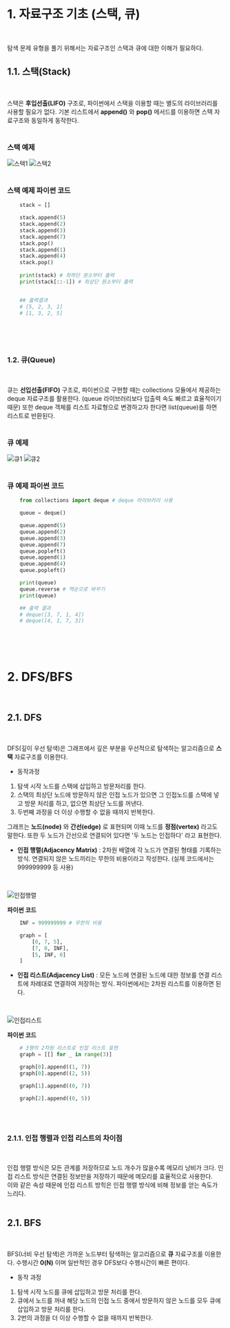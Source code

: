 # 1. 자료구조 기초 (스택, 큐)
</br>

탐색 문제 유형을 풀기 위해서는 자료구조인 스택과 큐에 대한 이해가 필요하다.

## 1.1. 스택(Stack)
</br>

스택은 **후입선출(LIFO)** 구조로, 파이썬에서 스택을 이용할 때는 별도의 라이브러리를 사용할 필요가 없다. 기본 리스트에서 **append()** 와 **pop()** 메서드를 이용하면 스택 자료구조와 동일하게 동작한다.
</br>
</br>

### 스택 예제
![스택1](https://user-images.githubusercontent.com/69297345/148477172-ceb64d98-f7e0-4cca-bd15-eba9f6a4e63b.PNG)
![스택2](https://user-images.githubusercontent.com/69297345/148477174-67db54ee-b46a-4ab5-9a11-f52d7760997b.PNG)
</br>
</br>

### 스택 예제 파이썬 코드
```python
    stack = []

    stack.append(5)
    stack.append(2)
    stack.append(3)
    stack.append(7)
    stack.pop()
    stack.append(1)
    stack.append(4)
    stack.pop()
    
    print(stack) # 최하단 원소부터 출력
    print(stack[::-1]) # 최상단 원소부터 출력


    ## 출력결과
    # [5, 2, 3, 1]
    # [1, 3, 2, 5]

```
</br>
</br>
</br>

### 1.2. 큐(Queue)
</br>

큐는 **선입선출(FIFO)** 구조로, 파이썬으로 구현할 때는 collections 모듈에서 제공하는 deque 자료구조를 활용한다. (queue 라이브러리보다 입출력 속도 빠르고 효율적이기 때문) 또한 deque 객체를 리스트 자료형으로 변경하고자 한다면 list(queue)를 하면 리스트로 반환된다.
</br>
</br>

### 큐 예제
![큐1](https://user-images.githubusercontent.com/69297345/148478347-34bcb208-ead5-490f-bb93-765a10ca9b03.PNG)
![큐2](https://user-images.githubusercontent.com/69297345/148478361-a819ad06-fe54-4c63-a64f-d2b7f92fabba.PNG)
</br>
</br>

### 큐 예제 파이썬 코드
```python
    from collections import deque # deque 라이브러리 사용

    queue = deque()

    queue.append(5)
    queue.append(2)
    queue.append(3)
    queue.append(7)
    queue.popleft()
    queue.append(1)
    queue.append(4)
    queue.popleft()

    print(queue)
    queue.reverse # 역순으로 바꾸기
    print(queue)

    ## 출력 결과
    # deque([3, 7, 1, 4])
    # deque([4, 1, 7, 3])

```
</br>
</br>
</br>

# 2. DFS/BFS
</br>

## 2.1. DFS
</br>

DFS(깊이 우선 탐색)은 그래프에서 깊은 부분을 우선적으로 탐색하는 알고리즘으로 **스택** 자료구조를 이용한다.
</br>

- 동작과정
1. 탐색 시작 노드를 스택에 삽입하고 방문처리를 한다.
2. 스택의 최상단 노드에 방문하지 않은 인접 노드가 있으면 그 인접노드를 스택에 넣고 방문 처리를 하고, 없으면 최상단 노드를 꺼낸다.
3. 두번째 과정을 더 이상 수행할 수 없을 때까지 반복한다.

그래프는 **노드(node)** 와 **간선(edge)** 로 표현되며 이때 노드를 **정점(vertex)** 라고도 말한다. 또한 두 노드가 간선으로 연결되어 있다면 '두 노드는 인접하다' 라고 표현한다.
</br>

- **인접 행렬(Adjacency Matrix)** : 2차원 배열에 각 노드가 연결된 형태를 기록하는 방식. 연결되지 않은 노드끼리는 무한의 비용이라고 작성한다. (실제 코드에서는 999999999 등 사용)
</br>

![인접행렬](https://user-images.githubusercontent.com/69297345/148480226-b2c06c1c-4e1b-4c4b-b36f-0e430c436ed7.PNG)
</br>

**파이썬 코드**
```python
    INF = 999999999 # 무한의 비용 

    graph = [
        [0, 7, 5],
        [7, 0, INF],
        [5, INF, 0]
    ]

```



- **인접 리스트(Adjacency List)** : 모든 노드에 연결된 노드에 대한 정보를 연결 리스트에 차례대로 연결하여 저장하는 방식. 파이썬에서는 2차원 리스트를 이용하면 된다.
</br>

![인접리스트](https://user-images.githubusercontent.com/69297345/148480241-6650d056-7bcd-43da-a565-c7f4970e3d28.PNG)
</br>

**파이썬 코드**
```python
    # 3행의 2차원 리스트로 인접 리스트 표현
    graph = [[] for _ in range(3)]

    graph[0].append((1, 7))
    graph[0].append((2, 5))

    graph[1].append((0, 7))

    graph[2].append((0, 5))

```
</br>
</br>

### 2.1.1. 인접 행렬과 인접 리스트의 차이점
</br>

인접 행렬 방식은 모든 관계를 저장하므로 노드 개수가 많을수록 메모리 낭비가 크다. 인접 리스트 방식은 연결된 정보만을 저장하기 때문에 메모리를 효율적으로 사용한다. </br>
이와 같은 속성 때문에 인접 리스트 방힉은 인접 행렬 방식에 비해 정보를 얻는 속도가 느리다.
</br>
</br>

## 2.1. BFS
</br>

BFS(너비 우선 탐색)은 가까운 노드부터 탐색하는 알고리즘으로 **큐** 자료구조를 이용한다.  수행시간 **0(N)** 이며 일반적인 경우 DFS보다 수행시간이 빠른 편이다.
</br>

- 동작 과정
1. 탐색 시작 노드를 큐에 삽입하고 방문 처리를 한다.
2. 큐에서 노드를 꺼내 해당 노드의 인접 노드 중에서 방문하지 않은 노드를 모두 큐에 삽입하고 방문 처리를 한다.
3. 2번의 과정을 더 이상 수행할 수 없을 때까지 반복한다.